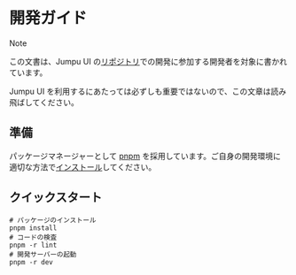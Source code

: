 # 開発ガイド

> [!NOTE]
>
> この文書は、Jumpu UI の[リポジトリ](https://github.com/tuqulore/jumpu-ui)での開発に参加する開発者を対象に書かれています。
>
> Jumpu UI を利用するにあたっては必ずしも重要ではないので、この文章は読み飛ばしてください。

## 準備

パッケージマネージャーとして [pnpm](https://pnpm.io/) を採用しています。ご自身の開発環境に適切な方法で[インストール](https://pnpm.io/ja/installation)してください。

## クイックスタート

```shell
# パッケージのインストール
pnpm install
# コードの検査
pnpm -r lint
# 開発サーバーの起動
pnpm -r dev
```
